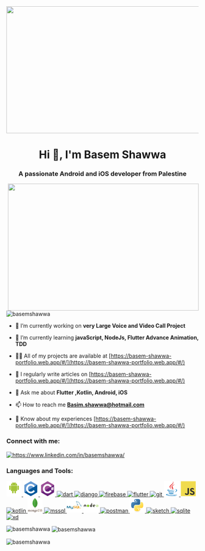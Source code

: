 <img src="https://firebasestorage.googleapis.com/v0/b/foodkodeliveryapp.appspot.com/o/download.jpeg?alt=media&token=b05a3d41-038c-4437-87cf-1c763e7468da" align="center" width="900" height="333">

<h1 align="center">Hi 👋, I'm Basem Shawwa</h1>
<h3 align="center">A passionate Android and iOS developer from Palestine</h3>

<img src="https://firebasestorage.googleapis.com/v0/b/foodkodeliveryapp.appspot.com/o/e1f3413bf5036045713341394f617225.gif?alt=media&token=4a58a938-18f3-46af-bad0-67c487dbdd5f" align="right" width="500" height="333">

<p align="left"> <img src="https://komarev.com/ghpvc/?username=basemshawwa&label=Profile%20views&color=0e75b6&style=flat" alt="basemshawwa" /> </p>

- 🔭 I’m currently working on **very Large Voice and Video Call Project**

- 🌱 I’m currently learning **javaScript, NodeJs, Flutter Advance Animation, TDD**

- 👨‍💻 All of my projects are available at [https://basem-shawwa-portfolio.web.app/#/](https://basem-shawwa-portfolio.web.app/#/)

- 📝 I regularly write articles on [https://basem-shawwa-portfolio.web.app/#/](https://basem-shawwa-portfolio.web.app/#/)

- 💬 Ask me about **Flutter ,Kotlin, Android, iOS**

- 📫 How to reach me **Basim.shawwa@hotmail.com**

- 📄 Know about my experiences [https://basem-shawwa-portfolio.web.app/#/](https://basem-shawwa-portfolio.web.app/#/)

<h3 align="left">Connect with me:</h3>
<p align="left">
<a href="https://fb.com/https://www.linkedin.com/in/basemshawwa/" target="blank"><img align="center" src="https://raw.githubusercontent.com/rahuldkjain/github-profile-readme-generator/master/src/images/icons/Social/facebook.svg" alt="https://www.linkedin.com/in/basemshawwa/" height="30" width="40" /></a>
</p>

<h3 align="left">Languages and Tools:</h3>
<p align="left"> <a href="https://developer.android.com" target="_blank" rel="noreferrer"> <img src="https://raw.githubusercontent.com/devicons/devicon/master/icons/android/android-original-wordmark.svg" alt="android" width="40" height="40"/> </a> <a href="https://www.cprogramming.com/" target="_blank" rel="noreferrer"> <img src="https://raw.githubusercontent.com/devicons/devicon/master/icons/c/c-original.svg" alt="c" width="40" height="40"/> </a> <a href="https://www.w3schools.com/cs/" target="_blank" rel="noreferrer"> <img src="https://raw.githubusercontent.com/devicons/devicon/master/icons/csharp/csharp-original.svg" alt="csharp" width="40" height="40"/> </a> <a href="https://dart.dev" target="_blank" rel="noreferrer"> <img src="https://www.vectorlogo.zone/logos/dartlang/dartlang-icon.svg" alt="dart" width="40" height="40"/> </a> <a href="https://www.djangoproject.com/" target="_blank" rel="noreferrer"> <img src="https://cdn.worldvectorlogo.com/logos/django.svg" alt="django" width="40" height="40"/> </a> <a href="https://firebase.google.com/" target="_blank" rel="noreferrer"> <img src="https://www.vectorlogo.zone/logos/firebase/firebase-icon.svg" alt="firebase" width="40" height="40"/> </a> <a href="https://flutter.dev" target="_blank" rel="noreferrer"> <img src="https://www.vectorlogo.zone/logos/flutterio/flutterio-icon.svg" alt="flutter" width="40" height="40"/> </a> <a href="https://git-scm.com/" target="_blank" rel="noreferrer"> <img src="https://www.vectorlogo.zone/logos/git-scm/git-scm-icon.svg" alt="git" width="40" height="40"/> </a> <a href="https://www.java.com" target="_blank" rel="noreferrer"> <img src="https://raw.githubusercontent.com/devicons/devicon/master/icons/java/java-original.svg" alt="java" width="40" height="40"/> </a> <a href="https://developer.mozilla.org/en-US/docs/Web/JavaScript" target="_blank" rel="noreferrer"> <img src="https://raw.githubusercontent.com/devicons/devicon/master/icons/javascript/javascript-original.svg" alt="javascript" width="40" height="40"/> </a> <a href="https://kotlinlang.org" target="_blank" rel="noreferrer"> <img src="https://www.vectorlogo.zone/logos/kotlinlang/kotlinlang-icon.svg" alt="kotlin" width="40" height="40"/> </a> <a href="https://www.mongodb.com/" target="_blank" rel="noreferrer"> <img src="https://raw.githubusercontent.com/devicons/devicon/master/icons/mongodb/mongodb-original-wordmark.svg" alt="mongodb" width="40" height="40"/> </a> <a href="https://www.microsoft.com/en-us/sql-server" target="_blank" rel="noreferrer"> <img src="https://www.svgrepo.com/show/303229/microsoft-sql-server-logo.svg" alt="mssql" width="40" height="40"/> </a> <a href="https://www.mysql.com/" target="_blank" rel="noreferrer"> <img src="https://raw.githubusercontent.com/devicons/devicon/master/icons/mysql/mysql-original-wordmark.svg" alt="mysql" width="40" height="40"/> </a> <a href="https://nodejs.org" target="_blank" rel="noreferrer"> <img src="https://raw.githubusercontent.com/devicons/devicon/master/icons/nodejs/nodejs-original-wordmark.svg" alt="nodejs" width="40" height="40"/> </a> <a href="https://postman.com" target="_blank" rel="noreferrer"> <img src="https://www.vectorlogo.zone/logos/getpostman/getpostman-icon.svg" alt="postman" width="40" height="40"/> </a> <a href="https://www.python.org" target="_blank" rel="noreferrer"> <img src="https://raw.githubusercontent.com/devicons/devicon/master/icons/python/python-original.svg" alt="python" width="40" height="40"/> </a> <a href="https://www.sketch.com/" target="_blank" rel="noreferrer"> <img src="https://www.vectorlogo.zone/logos/sketchapp/sketchapp-icon.svg" alt="sketch" width="40" height="40"/> </a> <a href="https://www.sqlite.org/" target="_blank" rel="noreferrer"> <img src="https://www.vectorlogo.zone/logos/sqlite/sqlite-icon.svg" alt="sqlite" width="40" height="40"/> </a> <a href="https://www.adobe.com/products/xd.html" target="_blank" rel="noreferrer"> <img src="https://cdn.worldvectorlogo.com/logos/adobe-xd.svg" alt="xd" width="40" height="40"/> </a> </p>

<p><img align="left" src="https://github-readme-stats.vercel.app/api/top-langs?username=basemshawwa&show_icons=true&locale=en&layout=compact" alt="basemshawwa" /></p>

<p>&nbsp;<img align="center" src="https://github-readme-stats.vercel.app/api?username=basemshawwa&show_icons=true&locale=en" alt="basemshawwa" /></p>

<p><img align="center" src="https://github-readme-streak-stats.herokuapp.com/?user=basemshawwa&" alt="basemshawwa" /></p>
